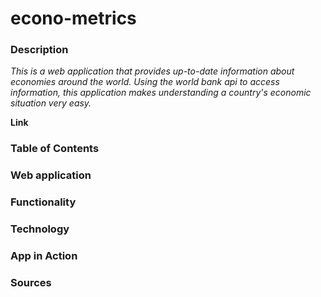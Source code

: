 # econo-metrics 

### Description 
*This is a web application that provides up-to-date information about economies around the world. Using the world bank api to access information, this application makes understanding a country's economic situation very easy.*

**Link**

### Table of Contents

### Web application 

### Functionality 

### Technology 

### App in Action


### Sources
